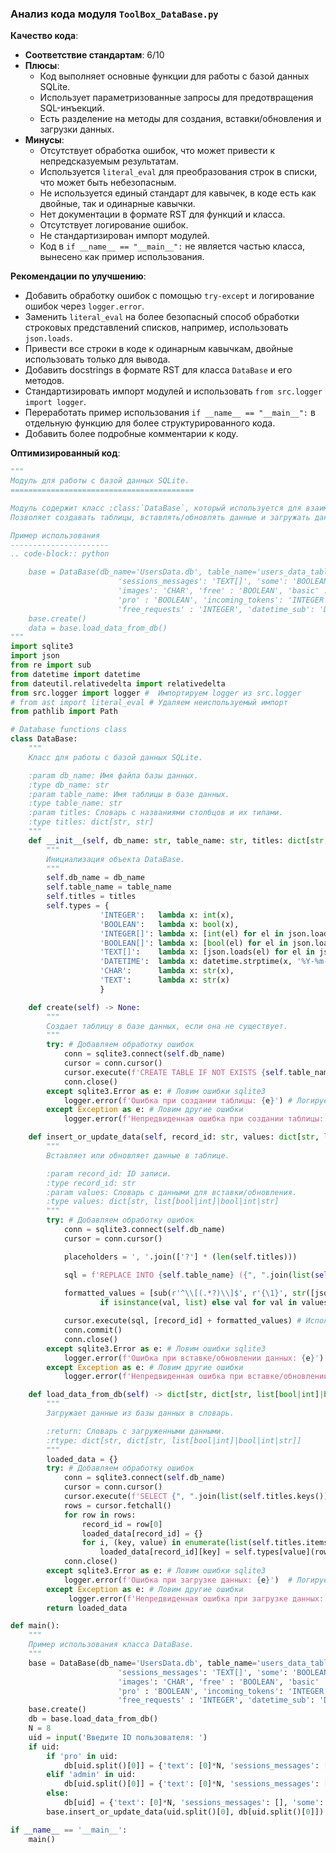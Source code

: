 ### Анализ кода модуля `ToolBox_DataBase.py`

**Качество кода**:
- **Соответствие стандартам**: 6/10
- **Плюсы**:
    - Код выполняет основные функции для работы с базой данных SQLite.
    - Использует параметризованные запросы для предотвращения SQL-инъекций.
    - Есть разделение на методы для создания, вставки/обновления и загрузки данных.
- **Минусы**:
    - Отсутствует обработка ошибок, что может привести к непредсказуемым результатам.
    - Используется `literal_eval` для преобразования строк в списки, что может быть небезопасным.
    - Не используется единый стандарт для кавычек, в коде есть как двойные, так и одинарные кавычки.
    - Нет документации в формате RST для функций и класса.
    - Отсутствует логирование ошибок.
    - Не стандартизирован импорт модулей.
    - Код в `if __name__ == "__main__":` не является частью класса, вынесено как пример использования.

**Рекомендации по улучшению**:

-   Добавить обработку ошибок с помощью `try-except` и логирование ошибок через `logger.error`.
-   Заменить `literal_eval` на более безопасный способ обработки строковых представлений списков, например, использовать `json.loads`.
-   Привести все строки в коде к одинарным кавычкам, двойные использовать только для вывода.
-   Добавить docstrings в формате RST для класса `DataBase` и его методов.
-   Стандартизировать импорт модулей и использовать `from src.logger import logger`.
-   Переработать пример использования `if __name__ == "__main__":` в отдельную функцию для более структурированного кода.
-   Добавить более подробные комментарии к коду.

**Оптимизированный код**:

```python
"""
Модуль для работы с базой данных SQLite.
=========================================

Модуль содержит класс :class:`DataBase`, который используется для взаимодействия с базой данных SQLite.
Позволяет создавать таблицы, вставлять/обновлять данные и загружать данные в словарь.

Пример использования
----------------------
.. code-block:: python

    base = DataBase(db_name='UsersData.db', table_name='users_data_table', titles={'id': 'TEXT PRIMARY KEY', 'text': 'INTEGER[]',
                        'sessions_messages': 'TEXT[]', 'some': 'BOOLEAN',
                        'images': 'CHAR', 'free' : 'BOOLEAN', 'basic' : 'BOOLEAN',
                        'pro' : 'BOOLEAN', 'incoming_tokens': 'INTEGER', 'outgoing_tokens' : 'INTEGER',
                        'free_requests' : 'INTEGER', 'datetime_sub': 'DATETIME', 'promocode': 'BOOLEAN', 'ref': 'TEXT'})
    base.create()
    data = base.load_data_from_db()
"""
import sqlite3
import json
from re import sub
from datetime import datetime
from dateutil.relativedelta import relativedelta
from src.logger import logger #  Импортируем logger из src.logger
# from ast import literal_eval # Удаляем неиспользуемый импорт
from pathlib import Path

# Database functions class
class DataBase:
    """
    Класс для работы с базой данных SQLite.

    :param db_name: Имя файла базы данных.
    :type db_name: str
    :param table_name: Имя таблицы в базе данных.
    :type table_name: str
    :param titles: Словарь с названиями столбцов и их типами.
    :type titles: dict[str, str]
    """
    def __init__(self, db_name: str, table_name: str, titles: dict[str, str]) -> None:
        """
        Инициализация объекта DataBase.
        """
        self.db_name = db_name
        self.table_name = table_name
        self.titles = titles
        self.types = {
                    'INTEGER':   lambda x: int(x),
                    'BOOLEAN':   lambda x: bool(x),
                    'INTEGER[]': lambda x: [int(el) for el in json.loads(sub(r'{(.*?)}', r'[\1]', x))], # Используем json.loads вместо literal_eval
                    'BOOLEAN[]': lambda x: [bool(el) for el in json.loads(sub(r'{(.*?)}', r'[\1]', x))], # Используем json.loads вместо literal_eval
                    'TEXT[]':    lambda x: [json.loads(el) for el in json.loads(sub(r'^{(.*?)}$', r'[\1]', x))], # Используем json.loads вместо literal_eval
                    'DATETIME':  lambda x: datetime.strptime(x, '%Y-%m-%d %H:%M:%S'),
                    'CHAR':      lambda x: str(x),
                    'TEXT':      lambda x: str(x)
                    }

    def create(self) -> None:
        """
        Создает таблицу в базе данных, если она не существует.
        """
        try: # Добавляем обработку ошибок
            conn = sqlite3.connect(self.db_name)
            cursor = conn.cursor()
            cursor.execute(f'CREATE TABLE IF NOT EXISTS {self.table_name} ({",\\n".join(f"{key} {value}" for key, value in self.titles.items())})')
            conn.close()
        except sqlite3.Error as e: # Ловим ошибки sqlite3
            logger.error(f'Ошибка при создании таблицы: {e}') # Логируем ошибку
        except Exception as e: # Ловим другие ошибки
            logger.error(f'Непредвиденная ошибка при создании таблицы: {e}') # Логируем ошибку

    def insert_or_update_data(self, record_id: str, values: dict[str, list[bool|int]|bool|int|str]) -> None:
        """
        Вставляет или обновляет данные в таблице.

        :param record_id: ID записи.
        :type record_id: str
        :param values: Словарь с данными для вставки/обновления.
        :type values: dict[str, list[bool|int]|bool|int|str]
        """
        try: # Добавляем обработку ошибок
            conn = sqlite3.connect(self.db_name)
            cursor = conn.cursor()

            placeholders = ', '.join(['?'] * (len(self.titles)))

            sql = f'REPLACE INTO {self.table_name} ({", ".join(list(self.titles.keys()))}) VALUES ({placeholders})'
            
            formatted_values = [sub(r'^\\[(.*?)\\]$', r'{\1}', str([json.dumps(el) if isinstance(el, dict) else int(el) for el in val])) # Форматируем значения
                    if isinstance(val, list) else val for val in values.values()] # Форматируем значения

            cursor.execute(sql, [record_id] + formatted_values) # Используем параметр placeholders для защиты от sql инъекций
            conn.commit()
            conn.close()
        except sqlite3.Error as e: # Ловим ошибки sqlite3
            logger.error(f'Ошибка при вставке/обновлении данных: {e}') # Логируем ошибку
        except Exception as e: # Ловим другие ошибки
            logger.error(f'Непредвиденная ошибка при вставке/обновлении данных: {e}') # Логируем ошибку

    def load_data_from_db(self) -> dict[str, dict[str, list[bool|int]|bool|int|str]]:
        """
        Загружает данные из базы данных в словарь.

        :return: Словарь с загруженными данными.
        :rtype: dict[str, dict[str, list[bool|int]|bool|int|str]]
        """
        loaded_data = {}
        try: # Добавляем обработку ошибок
            conn = sqlite3.connect(self.db_name)
            cursor = conn.cursor()
            cursor.execute(f'SELECT {", ".join(list(self.titles.keys()))} FROM {self.table_name}')
            rows = cursor.fetchall()
            for row in rows:
                record_id = row[0]
                loaded_data[record_id] = {}
                for i, (key, value) in enumerate(list(self.titles.items())[1:], 1):
                    loaded_data[record_id][key] = self.types[value](row[i])
            conn.close()
        except sqlite3.Error as e: # Ловим ошибки sqlite3
            logger.error(f'Ошибка при загрузке данных: {e}')  # Логируем ошибку
        except Exception as e: # Ловим другие ошибки
             logger.error(f'Непредвиденная ошибка при загрузке данных: {e}') # Логируем ошибку
        return loaded_data

def main():
    """
    Пример использования класса DataBase.
    """
    base = DataBase(db_name='UsersData.db', table_name='users_data_table', titles={'id': 'TEXT PRIMARY KEY', 'text': 'INTEGER[]',
                        'sessions_messages': 'TEXT[]', 'some': 'BOOLEAN',
                        'images': 'CHAR', 'free' : 'BOOLEAN', 'basic' : 'BOOLEAN',
                        'pro' : 'BOOLEAN', 'incoming_tokens': 'INTEGER', 'outgoing_tokens' : 'INTEGER',
                        'free_requests' : 'INTEGER', 'datetime_sub': 'DATETIME', 'promocode': 'BOOLEAN', 'ref': 'TEXT'})
    base.create()
    db = base.load_data_from_db()
    N = 8
    uid = input('Введите ID пользователя: ')
    if uid:
        if 'pro' in uid:
            db[uid.split()[0]] = {'text': [0]*N, 'sessions_messages': [], 'some': False, 'images': '', 'free': False, 'basic': True, 'pro': True, 'incoming_tokens': 1.7*10**5, 'outgoing_tokens': 5*10**5, 'free_requests': 10, 'datetime_sub': datetime.now().replace(microsecond=0)+relativedelta(months=1), 'promocode': False, 'ref': ''}
        elif 'admin' in uid:
            db[uid.split()[0]] = {'text': [0]*N, 'sessions_messages': [], 'some': False, 'images': '', 'free': False, 'basic': True, 'pro': True, 'incoming_tokens': 100*10**5, 'outgoing_tokens': 100*10**5, 'free_requests': 1000, 'datetime_sub': datetime.now().replace(microsecond=0)+relativedelta(years=5), 'promocode': False, 'ref': ''}
        else:
            db[uid] = {'text': [0]*N, 'sessions_messages': [], 'some': False, 'images': '', 'free': False, 'basic': False, 'pro': False, 'incoming_tokens': 0, 'outgoing_tokens': 0, 'free_requests': 10, 'datetime_sub': datetime.now().replace(microsecond=0)+relativedelta(days=1), 'promocode': False, 'ref': ''}
        base.insert_or_update_data(uid.split()[0], db[uid.split()[0]])

if __name__ == '__main__':
    main()